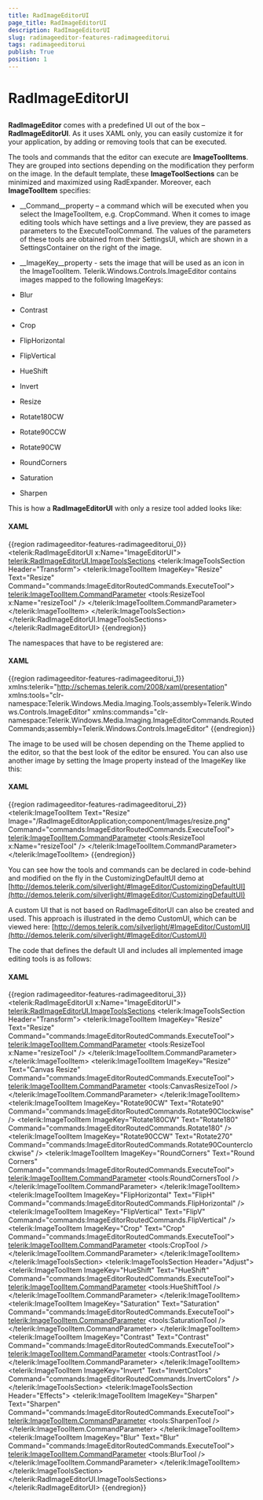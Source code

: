 ```yaml
---
title: RadImageEditorUI
page_title: RadImageEditorUI
description: RadImageEditorUI
slug: radimageeditor-features-radimageeditorui
tags: radimageeditorui
publish: True
position: 1
---
```


# RadImageEditorUI



## 

__RadImageEditor__ comes with a predefined UI out of the box – __RadImageEditorUI__. As it uses XAML only, you can easily customize it for your application, by adding or removing tools that can be executed.

The tools and commands that the editor can execute are __ImageToolItems__. They are grouped into sections depending on the modification they perform on the image. In the default template, these __ImageToolSections__ can be minimized and maximized using RadExpander. Moreover, each __ImageToolItem__ specifies:

* __Command__property – a command which will be executed when you select the ImageToolItem, e.g. CropCommand.
When it comes to image editing tools which have settings and a live preview, they are passed as parameters to the ExecuteToolCommand. The values of the parameters of these tools are obtained from their SettingsUI, which are shown in a SettingsContainer on the right of the image.

* __ImageKey__property - sets the image that will be used as an icon in the ImageToolItem. Telerik.Windows.Controls.ImageEditor contains images mapped to the following ImageKeys:

* Blur

* Contrast

* Crop

* FlipHorizontal

* FlipVertical

* HueShift

* Invert

* Resize

* Rotate180CW

* Rotate90CCW

* Rotate90CW

* RoundCorners

* Saturation

* Sharpen

This is how a __RadImageEditorUI__ with only a resize tool added looks like:

#### __XAML__

{{region radimageeditor-features-radimageeditorui_0}}
	<telerik:RadImageEditorUI x:Name="ImageEditorUI">
	   <telerik:RadImageEditorUI.ImageToolsSections>
	      <telerik:ImageToolsSection Header="Transform">
	         <telerik:ImageToolItem ImageKey="Resize" Text="Resize" Command="commands:ImageEditorRoutedCommands.ExecuteTool">
	            <telerik:ImageToolItem.CommandParameter>
	               <tools:ResizeTool x:Name="resizeTool" />
	            </telerik:ImageToolItem.CommandParameter>
	         </telerik:ImageToolItem> 
	      </telerik:ImageToolsSection>
	   </telerik:RadImageEditorUI.ImageToolsSections>
	</telerik:RadImageEditorUI>
	{{endregion}}



The namespaces that have to be registered are:

#### __XAML__

{{region radimageeditor-features-radimageeditorui_1}}
	xmlns:telerik="http://schemas.telerik.com/2008/xaml/presentation"
	xmlns:tools="clr-namespace:Telerik.Windows.Media.Imaging.Tools;assembly=Telerik.Windows.Controls.ImageEditor"
	xmlns:commands="clr-namespace:Telerik.Windows.Media.Imaging.ImageEditorCommands.RoutedCommands;assembly=Telerik.Windows.Controls.ImageEditor"
	{{endregion}}



The image to be used will be chosen depending on the Theme applied to the editor, so that the best look of the editor be ensured. You can also use another image by setting the Image property instead of the ImageKey like this:

#### __XAML__

{{region radimageeditor-features-radimageeditorui_2}}
	<telerik:ImageToolItem Text="Resize" Image="/RadImageEditorApplication;component/Images/resize.png" Command="commands:ImageEditorRoutedCommands.ExecuteTool">
	   <telerik:ImageToolItem.CommandParameter>
	      <tools:ResizeTool x:Name="resizeTool" />
	   </telerik:ImageToolItem.CommandParameter>
	</telerik:ImageToolItem>
	{{endregion}}



You can see how the tools and commands can be declared in code-behind and modified on the fly in the CustomizingDefaultUI demo at [http://demos.telerik.com/silverlight/#ImageEditor/CustomizingDefaultUI](http://demos.telerik.com/silverlight/#ImageEditor/CustomizingDefaultUI)

A custom UI that is not based on RadImageEditorUI can also be created and used. This approach is illustrated in the demo CustomUI, which can be viewed here: [http://demos.telerik.com/silverlight/#ImageEditor/CustomUI](http://demos.telerik.com/silverlight/#ImageEditor/CustomUI)

The code that defines the default UI and includes all implemented image editing tools is as follows:

#### __XAML__

{{region radimageeditor-features-radimageeditorui_3}}
	<telerik:RadImageEditorUI x:Name="ImageEditorUI">
	  <telerik:RadImageEditorUI.ImageToolsSections>
	    <telerik:ImageToolsSection Header="Transform">
	      <telerik:ImageToolItem ImageKey="Resize" Text="Resize" Command="commands:ImageEditorRoutedCommands.ExecuteTool">
	        <telerik:ImageToolItem.CommandParameter>
	          <tools:ResizeTool x:Name="resizeTool" />
	        </telerik:ImageToolItem.CommandParameter>
	      </telerik:ImageToolItem>
	      <telerik:ImageToolItem ImageKey="Resize" Text="Canvas Resize" Command="commands:ImageEditorRoutedCommands.ExecuteTool">
	        <telerik:ImageToolItem.CommandParameter>
	          <tools:CanvasResizeTool />
	        </telerik:ImageToolItem.CommandParameter>
	      </telerik:ImageToolItem>
	      <telerik:ImageToolItem ImageKey="Rotate90CW" Text="Rotate90" Command="commands:ImageEditorRoutedCommands.Rotate90Clockwise" />
	      <telerik:ImageToolItem ImageKey="Rotate180CW" Text="Rotate180" Command="commands:ImageEditorRoutedCommands.Rotate180" />
	      <telerik:ImageToolItem ImageKey="Rotate90CCW" Text="Rotate270" Command="commands:ImageEditorRoutedCommands.Rotate90Counterclockwise" />
	      <telerik:ImageToolItem ImageKey="RoundCorners" Text="Round Corners" Command="commands:ImageEditorRoutedCommands.ExecuteTool">
	        <telerik:ImageToolItem.CommandParameter>
	          <tools:RoundCornersTool />
	        </telerik:ImageToolItem.CommandParameter>
	      </telerik:ImageToolItem>
	      <telerik:ImageToolItem ImageKey="FlipHorizontal" Text="FlipH" Command="commands:ImageEditorRoutedCommands.FlipHorizontal" />
	      <telerik:ImageToolItem ImageKey="FlipVertical" Text="FlipV" Command="commands:ImageEditorRoutedCommands.FlipVertical" />
	      <telerik:ImageToolItem ImageKey="Crop" Text="Crop" Command="commands:ImageEditorRoutedCommands.ExecuteTool">
	        <telerik:ImageToolItem.CommandParameter>
	          <tools:CropTool />
	        </telerik:ImageToolItem.CommandParameter>
	      </telerik:ImageToolItem>
	    </telerik:ImageToolsSection>
	    <telerik:ImageToolsSection Header="Adjust">
	      <telerik:ImageToolItem ImageKey="HueShift" Text="HueShift" Command="commands:ImageEditorRoutedCommands.ExecuteTool">
	        <telerik:ImageToolItem.CommandParameter>
	          <tools:HueShiftTool />
	        </telerik:ImageToolItem.CommandParameter>
	      </telerik:ImageToolItem>
	      <telerik:ImageToolItem ImageKey="Saturation" Text="Saturation" Command="commands:ImageEditorRoutedCommands.ExecuteTool">
	        <telerik:ImageToolItem.CommandParameter>
	          <tools:SaturationTool />
	        </telerik:ImageToolItem.CommandParameter>
	      </telerik:ImageToolItem>
	      <telerik:ImageToolItem ImageKey="Contrast" Text="Contrast" Command="commands:ImageEditorRoutedCommands.ExecuteTool">
	        <telerik:ImageToolItem.CommandParameter>
	          <tools:ContrastTool />
	        </telerik:ImageToolItem.CommandParameter>
	      </telerik:ImageToolItem>
	      <telerik:ImageToolItem ImageKey="Invert" Text="InvertColors" Command="commands:ImageEditorRoutedCommands.InvertColors" />
	    </telerik:ImageToolsSection>
	    <telerik:ImageToolsSection Header="Effects">
	      <telerik:ImageToolItem ImageKey="Sharpen" Text="Sharpen" Command="commands:ImageEditorRoutedCommands.ExecuteTool">
	        <telerik:ImageToolItem.CommandParameter>
	          <tools:SharpenTool />
	        </telerik:ImageToolItem.CommandParameter>
	      </telerik:ImageToolItem>
	      <telerik:ImageToolItem ImageKey="Blur" Text="Blur" Command="commands:ImageEditorRoutedCommands.ExecuteTool">
	        <telerik:ImageToolItem.CommandParameter>
	          <tools:BlurTool />
	        </telerik:ImageToolItem.CommandParameter>
	      </telerik:ImageToolItem>
	    </telerik:ImageToolsSection>
	  </telerik:RadImageEditorUI.ImageToolsSections>
	</telerik:RadImageEditorUI>
	{{endregion}}




